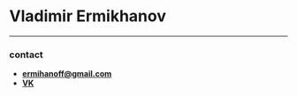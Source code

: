 # Vladimir Ermikhanov
---
### contact

- **<ermihanoff@gmail.com>**
- **[VK](https://vk.com/woksel "VK link")**
